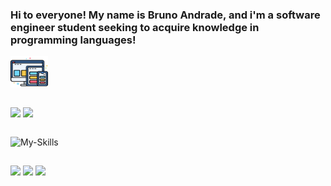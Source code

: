 ### Hi to everyone! My name is Bruno Andrade, and i'm a software engineer student seeking to acquire knowledge in programming languages!
<div>
<img align="center" alt="Bruan-PC" height="50" width="60" src="https://github.com/brunameloo/ReadMeIcons/blob/fc239c04a29f136cd3b455a6d5ddc856505ee957/responsive%20design.png">
<!-- <height="30" width="40"> -->
</div>

## 

<div>
 <img align="center" src="https://github-readme-stats.vercel.app/api?username=bruan05&show_icons=true&theme=dark#count_private" />
<img align="center" src="https://github-readme-stats.vercel.app/api/top-langs/?username=bruan05&layout=compact&theme=dark#count_private"/>
</div>

## 

<div>
 <img align="center" alt="My-Skills" src="https://skills.thijs.gg/icons?i=html,css,js,c,py,git)](https://skills.thijs.gg)">
</div>

## 

<div> 
<!--   <a href="https://www.youtube.com/channel/zzzzzzzzzzzz" target="_blank"><img src="https://img.shields.io/badge/YouTube-FF0000?style=for-the-badge&logo=youtube&logoColor=white" target="_blank"></a> -->
  <a href="https://www.instagram.com/bruno.andrade_0505/" target="_blank"><img src="https://img.shields.io/badge/-Instagram-%23E4405F?style=for-the-badge&logo=instagram&logoColor=white" target="_blank"></a>
<!--  	<a href="https://www.twitch.tv/zzzzzzzzz" target="_blank"><img src="https://img.shields.io/badge/Twitch-9146FF?style=for-the-badge&logo=twitch&logoColor=white" target="_blank"></a> -->
<!--  <a href="https://discord.gg/zzzzzzzz" target="_blank"><img src="https://img.shields.io/badge/Discord-7289DA?style=for-the-badge&logo=discord&logoColor=white" target="_blank"></a>  -->
  <a href = "mailto:bmiguelandrade.bm@gmail.com"><img src="https://img.shields.io/badge/-Gmail-%23333?style=for-the-badge&logo=gmail&logoColor=white" target="_blank"></a>
  <a href="https://www.linkedin.com/in/brunomiguelaa" target="_blank"><img src="https://img.shields.io/badge/-LinkedIn-%230077B5?style=for-the-badge&logo=linkedin&logoColor=white" target="_blank"></a> 
  
</div>

